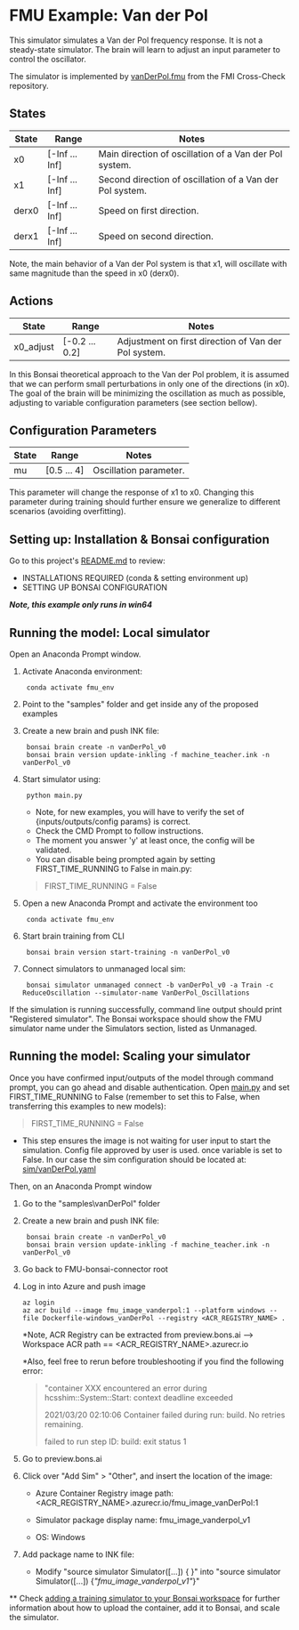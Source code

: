 # FMU Example: Van der Pol

This simulator simulates a Van der Pol frequency response. It is not a steady-state simulator.
The brain will learn to adjust an input parameter to control the oscillator.

The simulator is implemented by [vanDerPol.fmu](https://github.com/modelica/fmi-cross-check/blob/master/fmus/2.0/cs/win64/FMUSDK/2.0.4/vanDerPol/vanDerPol.fmu) from the FMI Cross-Check repository.

## States

| State         | Range            | Notes    |
| ------------- | ---------------- | -------- |
| x0            | [-Inf ... Inf]   | Main direction of oscillation of a Van der Pol system. |
| x1            | [-Inf ... Inf]   | Second direction of oscillation of a Van der Pol system. |
| derx0         | [-Inf ... Inf]   | Speed on first direction. |
| derx1         | [-Inf ... Inf]   | Speed on second direction. |

Note, the main behavior of a Van der Pol system is that x1, will oscillate with same magnitude than the speed in x0 (derx0).

## Actions

| State               | Range                | Notes    |
| ------------------- | -------------------- | -------- |
| x0_adjust           | [-0.2 ... 0.2]       | Adjustment on first direction of Van der Pol system. |

In this Bonsai theoretical approach to the Van der Pol problem, it is assumed that we can perform small perturbations in only one of the directions (in x0).
The goal of the brain will be minimizing the oscillation as much as possible, adjusting to variable configuration parameters (see section bellow).

## Configuration Parameters

| State               | Range                | Notes    |
| ------------------- | -------------------- | -------- |
| mu                  | [0.5 ... 4]          | Oscillation parameter. |

This parameter will change the response of x1 to x0. Changing this parameter during training should further ensure we generalize to different scenarios (avoiding overfitting).

## Setting up: Installation & Bonsai configuration

Go to this project's [README.md](../../README.md) to review:

- INSTALLATIONS REQUIRED (conda & setting environment up)
- SETTING UP BONSAI CONFIGURATION

***Note, this example only runs in win64***

## Running the model: Local simulator

Open an Anaconda Prompt window.

1. Activate Anaconda environment:

        conda activate fmu_env

2. Point to the "samples" folder and get inside any of the proposed examples

3. Create a new brain and push INK file:

        bonsai brain create -n vanDerPol_v0
        bonsai brain version update-inkling -f machine_teacher.ink -n vanDerPol_v0

4. Start simulator using:

        python main.py

    - Note, for new examples, you will have to verify the set of {inputs/outputs/config params} is correct.
    - Check the CMD Prompt to follow instructions.
    - The moment you answer 'y' at least once, the config will be validated.
    - You can disable being prompted again by setting FIRST_TIME_RUNNING to False in main.py:

    > FIRST_TIME_RUNNING = False

5. Open a new Anaconda Prompt and activate the environment too

        conda activate fmu_env

6. Start brain training from CLI

        bonsai brain version start-training -n vanDerPol_v0

7. Connect simulators to unmanaged local sim:

        bonsai simulator unmanaged connect -b vanDerPol_v0 -a Train -c ReduceOscillation --simulator-name VanDerPol_Oscillations

If the simulation is running successfully, command line output should print "Registered simulator".
The Bonsai workspace should show the FMU simulator name under the Simulators section, listed as Unmanaged.

## Running the model: Scaling your simulator

Once you have confirmed input/outputs of the model through command prompt, you can go ahead and disable authentication.
Open [main.py](main.py) and set FIRST_TIME_RUNNING to False (remember to set this to False, when transferring this examples to new models):

> FIRST_TIME_RUNNING = False

- This step ensures the image is not waiting for user input to start the simulation. Config file approved by user is used.
once variable is set to False. In our case the sim configuration should be located at:
[sim/vanDerPol.yaml](sim/vanDerPol_conf.yaml)

Then, on an Anaconda Prompt window

1. Go to the "samples\vanDerPol" folder

2. Create a new brain and push INK file:

        bonsai brain create -n vanDerPol_v0
        bonsai brain version update-inkling -f machine_teacher.ink -n vanDerPol_v0

3. Go back to FMU-bonsai-connector root
4. Log in into Azure and push image

       az login
       az acr build --image fmu_image_vanderpol:1 --platform windows --file Dockerfile-windows_vanDerPol --registry <ACR_REGISTRY_NAME> .

    *Note, ACR Registry can be extracted from preview.bons.ai --> Workspace ACR path == <ACR_REGISTRY_NAME>.azurecr.io

    *Also, feel free to rerun before troubleshooting if you find the following error:
        
    > "container XXX encountered an error during hcsshim::System::Start: context deadline exceeded
    >
    > 2021/03/20 02:10:06 Container failed during run: build. No retries remaining.
    >
    > failed to run step ID: build: exit status 1

5. Go to preview.bons.ai
6. Click over "Add Sim" > "Other", and insert the location of the image:

    - Azure Container Registry image path:  <ACR_REGISTRY_NAME>.azurecr.io/fmu_image_vanDerPol:1

    - Simulator package display name:  fmu_image_vanderpol_v1

    - OS: Windows

7. Add package name to INK file:

    - Modify "source simulator Simulator([...]) \{ }" into "source simulator Simulator([...]) {_"fmu_image_vanderpol_v1"_}"

** Check [adding a training simulator to your Bonsai workspace](https://docs.microsoft.com/en-us/bonsai/guides/add-simulator?tabs=add-cli%2Ctrain-inkling&pivots=sim-platform-other)
for further information about how to upload the container, add it to Bonsai, and scale the simulator.

